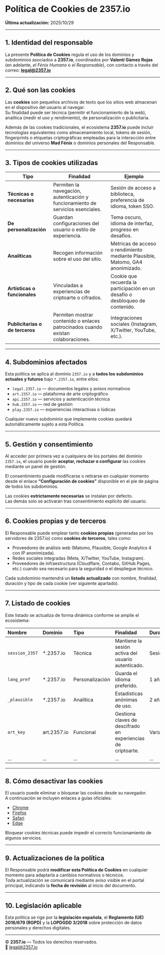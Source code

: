 # Política de Cookies de 2357.io

**Última actualización:** 2025/10/29

---

## 1. Identidad del responsable

La presente **Política de Cookies** regula el uso de los dominios y subdominios asociados a **2357.io**, coordinados por **Valentí Gàmez Rojas** (en adelante, *el Fénix Humano* o *el Responsable*), con contacto a través del correo: **[legal@2357.io](mailto:legal@2357.io)**

---

## 2. Qué son las cookies

Las **cookies** son pequeños archivos de texto que los sitios web almacenan en el dispositivo del usuario al navegar.  
Su finalidad puede ser técnica (permitir el funcionamiento de la web), analítica (medir el uso y rendimiento), de personalización o publicitaria.

Además de las cookies tradicionales, el ecosistema **2357.io** puede incluir tecnologías equivalentes como almacenamiento local, tokens de sesión, fingerprints o etiquetas criptográficas empleadas para la interacción entre dominios del universo **Mad Fénix** o dominios personales del Responsable.

---

## 3. Tipos de cookies utilizadas

| Tipo | Finalidad | Ejemplo |
|------|------------|---------|
| **Técnicas o necesarias** | Permiten la navegación, autenticación y funcionamiento de servicios esenciales. | Sesión de acceso a biblioteca, preferencia de idioma, token SSO. |
| **De personalización** | Guardan configuraciones del usuario o estilo de experiencia. | Tema oscuro, idioma de interfaz, progreso en desafíos. |
| **Analíticas** | Recogen información sobre el uso del sitio. | Métricas de acceso o rendimiento mediante Plausible, Matomo, GA4 anonimizado. |
| **Artísticas o funcionales** | Vinculadas a experiencias de criptoarte o cifrados. | Cookie que recuerda la participación en un desafío o desbloqueo de contenido. |
| **Publicitarias o de terceros** | Permiten mostrar contenido o enlaces patrocinados cuando existan colaboraciones. | Integraciones sociales (Instagram, X/Twitter, YouTube, etc.). |

---

## 4. Subdominios afectados

Esta política se aplica al dominio `2357.io` y a **todos los subdominios actuales y futuros** bajo `*.2357.io`, entre ellos:

- `legal.2357.io` — documentos legales y avisos normativos
- `art.2357.io` — plataforma de arte criptográfico
- `api.2357.io` — servicios y autenticación técnica
- `hub.2357.io` — red de gestión
- `play.2357.io` — experiencias interactivas o lúdicas

Cualquier nuevo subdominio que implemente cookies quedará automáticamente sujeto a esta Política.

---

## 5. Gestión y consentimiento

Al acceder por primera vez a cualquiera de los portales del dominio `2357.io`, el usuario puede **aceptar, rechazar o configurar** las cookies mediante un panel de gestión.

El consentimiento puede modificarse o retirarse en cualquier momento desde el enlace **“Configuración de cookies”** disponible en el pie de página de todos los subdominios.

Las cookies **estrictamente necesarias** se instalan por defecto.  
Las demás solo se activarán tras consentimiento explícito del usuario.

---

## 6. Cookies propias y de terceros

El Responsable puede emplear tanto **cookies propias** (generadas por los servidores de 2357.io) como **cookies de terceros**, tales como:

- Proveedores de análisis web (Matomo, Plausible, Google Analytics 4 con IP anonimizada).
- Redes sociales integradas (Meta, X/Twitter, YouTube, Instagram).
- Proveedores de infraestructura (Cloudflare, Contabo, GitHub Pages, etc.) cuando sea necesario para la seguridad o el despliegue técnico.

Cada subdominio mantendrá un **listado actualizado** con nombre, finalidad, duración y tipo de cada cookie (ver siguiente apartado).

---

## 7. Listado de cookies

Este listado se actualiza de forma dinámica conforme se amplíe el ecosistema:

| Nombre | Dominio | Tipo | Finalidad | Duración | Titular |
|:--------|:---------|:------|:-----------|:-----------|:---------|
| `session_2357` | *.2357.io | Técnica | Mantiene la sesión activa del usuario autenticado. | Sesión | Propia |
| `lang_pref` | *.2357.io | Personalización | Guarda el idioma preferido. | 1 año | Propia |
| `_plausible` | *.2357.io | Analítica | Estadísticas anónimas de uso. | 2 años | Plausible.io |
| `art_key` | art.2357.io | Funcional | Gestiona claves de descifrado en experiencias de criptoarte. | Variable | Propia |
| ... | ... | ... | ... | ... | ... |

---

## 8. Cómo desactivar las cookies

El usuario puede eliminar o bloquear las cookies desde su navegador.  
A continuación se incluyen enlaces a guías oficiales:

- [Chrome](https://support.google.com/chrome/answer/95647)
- [Firefox](https://support.mozilla.org/es/kb/Deshabilitar%20cookies%20de%20terceros)
- [Safari](https://support.apple.com/es-es/guide/safari/sfri11471/mac)
- [Edge](https://support.microsoft.com/es-es/help/4468242)

Bloquear cookies técnicas puede impedir el correcto funcionamiento de algunos servicios.

---

## 9. Actualizaciones de la política

El Responsable podrá **modificar esta Política de Cookies** en cualquier momento para adaptarla a cambios normativos o técnicos.  
Toda actualización se comunicará mediante aviso visible en el portal principal, indicando la **fecha de revisión** al inicio del documento.

---

## 10. Legislación aplicable

Esta política se rige por la **legislación española**, el **Reglamento (UE) 2016/679 (RGPD)** y la **LOPDGDD 3/2018** sobre protección de datos personales y derechos digitales.

---

© **2357.io** — Todos los derechos reservados.  
📧 [legal@2357.io](mailto:legal@2357.io)
